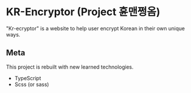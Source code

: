 # KR-Encryptor (Project 휸맨쩡옴)

"Kr-ecryptor" is a website to help user encrypt Korean in their own unique ways.

## Meta

This project is rebuilt with new learned technologies.

- TypeScript
- Scss (or sass)
